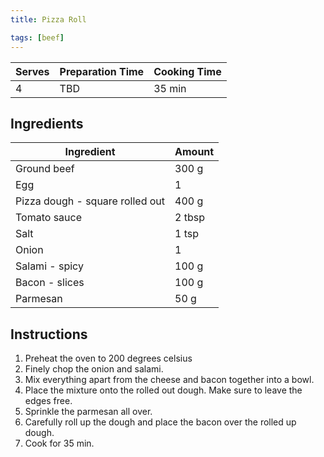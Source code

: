 ```yaml
---
title: Pizza Roll

tags: [beef]
---
```


| Serves | Preparation Time | Cooking Time |
| ------ | ---------------- | ------------ |
| 4      | TBD              | 35 min       |

## Ingredients

| Ingredient                      | Amount |
| ------------------------------- | ------ |
| Ground beef                     | 300 g  |
| Egg                             | 1      |
| Pizza dough - square rolled out | 400 g  |
| Tomato sauce                    | 2 tbsp |
| Salt                            | 1 tsp  |
| Onion                           | 1      |
| Salami - spicy                  | 100 g  |
| Bacon - slices                  | 100 g  |
| Parmesan                        | 50 g   |

## Instructions

1. Preheat the oven to 200 degrees celsius
2. Finely chop the onion and salami.
3. Mix everything apart from the cheese and bacon together into a bowl.
4. Place the mixture onto the rolled out dough. Make sure to leave the edges free.
5. Sprinkle the parmesan all over.
6. Carefully roll up the dough and place the bacon over the rolled up dough.
7. Cook for 35 min.
